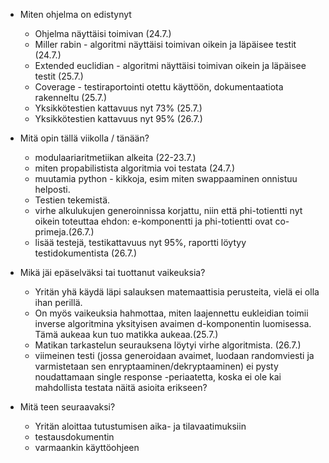 - Miten ohjelma on edistynyt
    - Ohjelma näyttäisi toimivan (24.7.)
    - Miller rabin - algoritmi näyttäisi toimivan oikein ja läpäisee testit (24.7.)
    - Extended euclidian - algoritmi näyttäisi toimivan oikein ja läpäisee testit (25.7.)
    - Coverage - testiraportointi otettu käyttöön, dokumentaatiota rakenneltu (25.7.)
    - Yksikkötestien kattavuus nyt 73% (25.7.)
    - Yksikkötestien kattavuus nyt 95% (26.7.)
    
- Mitä opin tällä viikolla / tänään?
    - modulaariaritmetiikan alkeita (22-23.7.)
    - miten propabilistista algoritmia voi testata (24.7.)
    - muutamia python - kikkoja, esim miten swappaaminen onnistuu helposti.
    - Testien tekemistä. 
    - virhe alkulukujen generoinnissa korjattu, niin että phi-totientti nyt oikein toteuttaa ehdon: e-komponentti ja phi-totientti ovat co-primeja.(26.7.)
    - lisää testejä, testikattavuus nyt 95%, raportti löytyy testidokumentista (26.7.)
     

    
- Mikä jäi epäselväksi tai tuottanut vaikeuksia? 
    - Yritän yhä käydä läpi salauksen matemaattisia perusteita, vielä ei olla ihan perillä.
    - On myös vaikeuksia hahmottaa, miten laajennettu eukleidian toimii inverse algoritmina yksityisen avaimen d-komponentin luomisessa. Tämä aukeaa kun         tuo matikka aukeaa.(25.7.)
    - Matikan tarkastelun seurauksena löytyi virhe algoritmista. (26.7.)
    - viimeinen testi (jossa generoidaan avaimet, luodaan randomviesti ja varmistetaan sen enryptaaminen/dekryptaaminen) ei pysty noudattamaan single    response -periaatetta, koska ei ole kai mahdollista testata näitä asioita erikseen? 
   

- Mitä teen seuraavaksi?
    - Yritän aloittaa tutustumisen aika- ja tilavaatimuksiin
    - testausdokumentin
    - varmaankin käyttöohjeen

 
